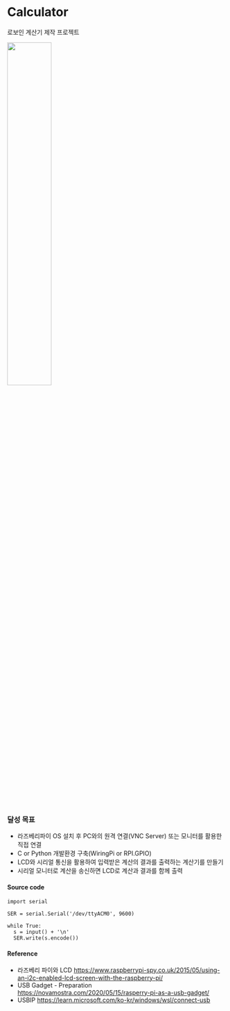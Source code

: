 # Calculator 
로보인 계산기 제작 프로젝트

<img width="45%" height="45%" src="https://github.com/kxxbeomjun/Roboin-projects/assets/121419945/c48d17b4-38ab-41bd-958f-f34bcbaa3e43"/>

### 달성 목표
+ 라즈베리파이 OS 설치 후 PC와의 원격 연결(VNC Server) 또는 모니터를 활용한 직접 연결
+ C or Python 개발환경 구축(WiringPi or RPI.GPIO)
+ LCD와 시리얼 통신을 활용하여 입력받은 계산의 결과를 출력하는 계산기를 만들기
+ 시리얼 모니터로 계산을 송신하면 LCD로 계산과 결과를 함께 출력

#### Source code
```
import serial

SER = serial.Serial('/dev/ttyACM0', 9600)

while True:
  s = input() + '\n'
  SER.write(s.encode())
```

#### Reference
+ 라즈베리 파이와 LCD
https://www.raspberrypi-spy.co.uk/2015/05/using-an-i2c-enabled-lcd-screen-with-the-raspberry-pi/
+ USB Gadget - Preparation
https://novamostra.com/2020/05/15/rasperry-pi-as-a-usb-gadget/
+ USBIP
https://learn.microsoft.com/ko-kr/windows/wsl/connect-usb
